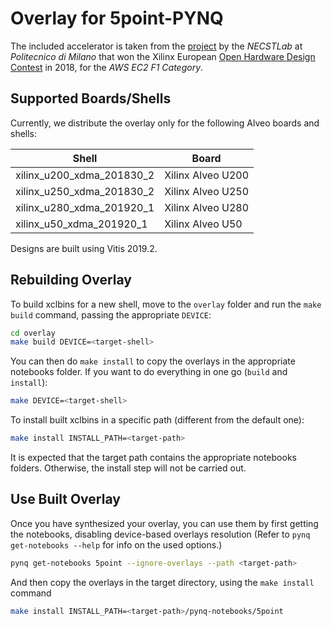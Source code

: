 # Overlay for 5point-PYNQ

The included accelerator is taken from the 
[project](https://bitbucket.org/necst/xohw18_5points_public) by the 
*NECSTLab* at *Politecnico di Milano* that won the Xilinx European 
[Open Hardware Design Contest](http://www.openhw.eu) in 2018, for the 
*AWS EC2 F1 Category*.

## Supported Boards/Shells

Currently, we distribute the overlay only for the following Alveo boards and 
shells:

Shell                    | Board             
-------------------------|-----------------
xilinx_u200_xdma_201830_2|Xilinx Alveo U200
xilinx_u250_xdma_201830_2|Xilinx Alveo U250
xilinx_u280_xdma_201920_1|Xilinx Alveo U280
xilinx_u50_xdma_201920_1|Xilinx Alveo U50

Designs are built using Vitis 2019.2.

## Rebuilding Overlay

To build xclbins for a new shell, move to the `overlay` folder and run the 
`make build` command, passing the appropriate `DEVICE`:
   ```bash
   cd overlay
   make build DEVICE=<target-shell>
   ```

You can then do `make install` to copy the overlays in the appropriate 
notebooks folder. 
If you want to do everything in one go (`build` and `install`):
   ```bash
   make DEVICE=<target-shell>
   ```

To install built xclbins in a specific path (different from the default one):
   ```bash
   make install INSTALL_PATH=<target-path>
   ```

It is expected that the target path contains the appropriate notebooks folders.
Otherwise, the install step will not be carried out.

## Use Built Overlay

Once you have synthesized your overlay, you can use them by first getting the
notebooks, disabling device-based overlays resolution (Refer to `pynq
get-notebooks --help` for info on the used options.) 

```bash
pynq get-notebooks 5point --ignore-overlays --path <target-path>
```

And then copy the overlays in the target directory, using the `make install` 
command

```bash
make install INSTALL_PATH=<target-path>/pynq-notebooks/5point
```
